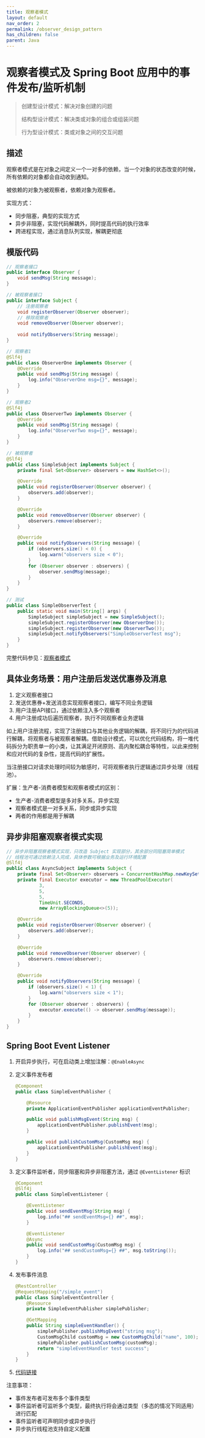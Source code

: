 ```yaml
---
title: 观察者模式
layout: default
nav_order: 2
permalink: /observer_design_pattern
has_children: false
parent: Java
---
```

# 观察者模式及 Spring Boot 应用中的事件发布/监听机制

> 创建型设计模式：解决对象创建的问题
>
> 结构型设计模式：解决类或对象的组合或组装问题
>
> 行为型设计模式：类或对象之间的交互问题

## 描述

观察者模式是在对象之间定义一个一对多的依赖，当一个对象的状态改变的时候，所有依赖的对象都会自动收到通知。

被依赖的对象为被观察者，依赖对象为观察者。

实现方式：

- 同步阻塞，典型的实现方式
- 异步非阻塞，实现代码解耦外，同时提高代码的执行效率
- 跨进程实现，通过消息队列实现，解耦更彻底

## 模版代码

~~~java
// 观察者接口
public interface Observer {
    void sendMsg(String message);
}

// 被观察者接口
public interface Subject {
    // 注册观察者
    void registerObserver(Observer observer);
    // 移除观察者
    void removeObserver(Observer observer);
  
    void notifyObservers(String message);
}

// 观察者1
@Slf4j
public class ObserverOne implements Observer {
    @Override
    public void sendMsg(String message) {
        log.info("ObserverOne msg={}", message);
    }
}

// 观察者2
@Slf4j
public class ObserverTwo implements Observer {
    @Override
    public void sendMsg(String message) {
        log.info("ObserverTwo msg={}", message);
    }
}

// 被观察者
@Slf4j
public class SimpleSubject implements Subject {
    private final Set<Observer> observers = new HashSet<>();

    @Override
    public void registerObserver(Observer observer) {
        observers.add(observer);
    }

    @Override
    public void removeObserver(Observer observer) {
        observers.remove(observer);
    }

    @Override
    public void notifyObservers(String message) {
        if (observers.size() < 0) {
            log.warn("observers size < 0");
        }
        for (Observer observer : observers) {
            observer.sendMsg(message);
        }
    }
}

// 测试
public class SimpleObserverTest {
    public static void main(String[] args) {
        SimpleSubject simpleSubject = new SimpleSubject();
        simpleSubject.registerObserver(new ObserverOne());
        simpleSubject.registerObserver(new ObserverTwo());
        simpleSubject.notifyObservers("SimpleObserverTest msg");
    }
}

~~~

完整代码参见：[观察者模式](https://github.com/szclouds/clouds2089/tree/main/src/main/java/com/clouds/designPattern/observer/simple)

## 具体业务场景：用户注册后发送优惠券及消息

1. 定义观察者接口
2. 发送优惠券+发送消息实现观察者接口，编写不同业务逻辑
3. 用户注册API接口，通过依赖注入多个观察者
4. 用户注册成功后遍历观察者，执行不同观察者业务逻辑

如上用户注册流程，实现了注册接口与其他业务逻辑的解耦，将不同行为的代码进行解耦，将观察者与被观察者解耦。借助设计模式，可以优化代码结构，将一堆代码拆分为职责单一的小类，让其满足开闭原则、高内聚松耦合等特性，以此来控制和应对代码的复杂性，提高代码的扩展性。

当注册接口对请求处理时间较为敏感时，可将观察者执行逻辑通过异步处理（线程池）。

扩展：生产者-消费者模型和观察者模式的区别：

- 生产者-消费者模型是多对多关系，异步实现
- 观察者模式是一对多关系，同步或异步实现
- 两者的作用都是用于解耦

## 异步非阻塞观察者模式实现

~~~java
// 异步非阻塞观察者模式实现，只改造 Subject 实现部分，其余部分同阻塞简单模式
// 线程池可通过依赖注入完成，具体参数可根据业务及运行环境配置
@Slf4j
public class AsyncSubject implements Subject {
    private final Set<Observer> observers = ConcurrentHashMap.newKeySet();
    private final Executor executor = new ThreadPoolExecutor(
            3,
            5,
            5,
            TimeUnit.SECONDS,
            new ArrayBlockingQueue<>(5));

    @Override
    public void registerObserver(Observer observer) {
        observers.add(observer);
    }

    @Override
    public void removeObserver(Observer observer) {
        observers.remove(observer);
    }

    @Override
    public void notifyObservers(String message) {
        if (observers.size() < 1) {
            log.warn("observers size < 1");
        }
        for (Observer observer : observers) {
            executor.execute(() -> observer.sendMsg(message));
        }
    }
}
~~~

## Spring Boot Event Listener

1. 开启异步执行，可在启动类上增加注解：`@EnableAsync`

2. 定义事件发布者

   ~~~java
   @Component
   public class SimpleEventPublisher {
   
       @Resource
       private ApplicationEventPublisher applicationEventPublisher;
   
       public void publishMsgEvent(String msg) {
           applicationEventPublisher.publishEvent(msg);
       }
   
       public void publishCustomMsg(CustomMsg msg) {
           applicationEventPublisher.publishEvent(msg);
       }
   }
   ~~~

3. 定义事件监听者，同步阻塞和异步非阻塞方法，通过 `@EventListener`  标识

   ~~~java
   @Component
   @Slf4j
   public class SimpleEventListener {
   
       @EventListener
       public void sendEventMsg(String msg) {
           log.info("## sendEventMsg={} ##", msg);
       }
   
       @EventListener
       @Async
       public void sendCustomMsg(CustomMsg msg) {
           log.info("## sendCustomMsg={} ##", msg.toString());
       }
   }
   ~~~

4. 发布事件消息

   ~~~java
   @RestController
   @RequestMapping("/simple_event")
   public class SimpleEventController {
       @Resource
       private SimpleEventPublisher simplePublisher;
   
       @GetMapping
       public String simpleEventHandler() {
           simplePublisher.publishMsgEvent("string msg");
           CustomMsgChild customMsg = new CustomMsgChild("name", 100);
           simplePublisher.publishCustomMsg(customMsg);
           return "simpleEventHandler test success";
       }
   }
   ~~~

5. [代码链接](https://github.com/szclouds/clouds2089/tree/main/src/main/java/com/clouds/designPattern/observer/springEvent)

注意事项：

- 事件发布者可发布多个事件类型
- 事件监听者可监听多个类型，最终执行将会通过类型（多态的情况下同适用）进行匹配
- 事件监听者可声明同步或异步执行
- 异步执行线程池支持自定义配置
